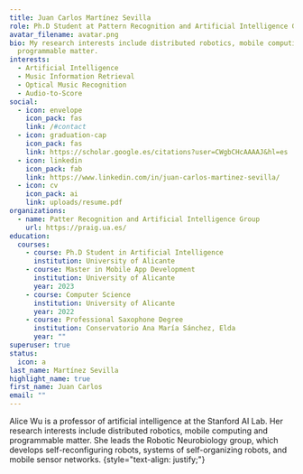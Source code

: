 ```yaml
---
title: Juan Carlos Martínez Sevilla
role: Ph.D Student at Pattern Recognition and Artificial Intelligence Group
avatar_filename: avatar.png
bio: My research interests include distributed robotics, mobile computing and
  programmable matter.
interests:
  - Artificial Intelligence
  - Music Information Retrieval
  - Optical Music Recognition
  - Audio-to-Score
social:
  - icon: envelope
    icon_pack: fas
    link: /#contact
  - icon: graduation-cap
    icon_pack: fas
    link: https://scholar.google.es/citations?user=CWgbCHcAAAAJ&hl=es
  - icon: linkedin
    icon_pack: fab
    link: https://www.linkedin.com/in/juan-carlos-martinez-sevilla/
  - icon: cv
    icon_pack: ai
    link: uploads/resume.pdf
organizations:
  - name: Patter Recognition and Artificial Intelligence Group
    url: https://praig.ua.es/
education:
  courses:
    - course: Ph.D Student in Artificial Intelligence
      institution: University of Alicante
    - course: Master in Mobile App Development
      institution: University of Alicante
      year: 2023
    - course: Computer Science
      institution: University of Alicante
      year: 2022
    - course: Professional Saxophone Degree
      institution: Conservatorio Ana María Sánchez, Elda
      year: ""
superuser: true
status:
  icon: a
last_name: Martínez Sevilla
highlight_name: true
first_name: Juan Carlos
email: ""
---
```


Alice Wu is a professor of artificial intelligence at the Stanford AI Lab. Her research interests include distributed robotics, mobile computing and programmable matter. She leads the Robotic Neurobiology group, which develops self-reconfiguring robots, systems of self-organizing robots, and mobile sensor networks.
{style="text-align: justify;"}
